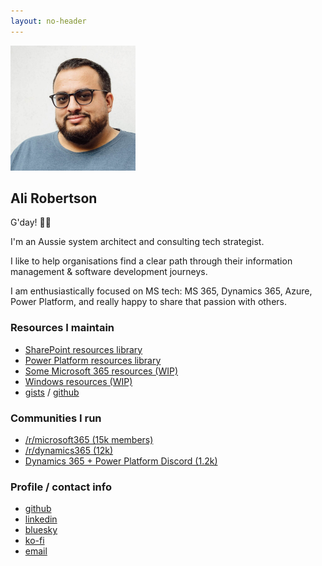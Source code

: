 ```yaml
---
layout: no-header
---
```

<aside class="profile-image" role="img" aria-labelledby="profile-heading">
    <img src="/assets/ali-robertson.jpg"  alt="Professional headshot of Ali Robertson, an Australian system architect and tech strategist" width="200" height="200" loading="eager" />
</aside>

##  Ali Robertson

G'day! 👦🏽

I'm an Aussie system architect and consulting tech strategist.

I like to help organisations find a clear path through their information management & software development journeys.

I am enthusiastically focused on MS tech: MS 365, Dynamics 365, Azure, Power Platform, and really happy to share that passion with others.

### Resources I maintain

* [SharePoint resources library](/resources/sharepoint/)
* [Power Platform resources library](/resources/power-platform/)
* [Some Microsoft 365 resources (WIP)](/resources/m365/)
* [Windows resources (WIP)](/resources/windows/)
* [gists](https://gist.github.com/alirobe/public?direction=desc&sort=updated) / [github](https://github.com/alirobe)

### Communities I run

* [/r/microsoft365 (15k members)](//microsoft365.reddit.com)
* [/r/dynamics365 (12k)](//dynamics365.reddit.com)
* [Dynamics 365 + Power Platform Discord (1.2k)](//discord.gg/sPSYyYgU39)

### Profile / contact info

* [github](//github.com/alirobe)
* [linkedin](//www.linkedin.com/in/alirobe)
* [bluesky](//bsky.app/profile/ali.id.au)
* [ko-fi](//ko-fi.com/alirobe)
* [email](mailto:ali@ali.id.au)
